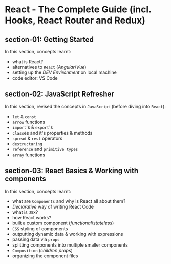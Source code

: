 # React - The Complete Guide (incl. Hooks, React Router and Redux)

## section-01: Getting Started

In this section, concepts learnt:

- what is React?
- alternatives to `React` (_Angular_/_Vue_)
- setting up the _DEV Environment_ on local machine
- code editor: VS Code

## section-02: JavaScript Refresher

In this section, revised the concepts in `JavaScript` (before diving into `React`):

- `let` & `const`
- `arrow` functions
- `import`'s & `export`'s
- `class`es and it's properties & methods
- `spread` & `rest` operators
- `destructuring`
- `reference` and `primitive types`
- `array` functions

## section-03: React Basics & Working with components

In this section, concepts learnt:

- what are `Components` and why is React all about them?
- _Declarative_ way of writing React Code
- what is `JSX`?
- how React works?
- built a custom component (_functional_/_stateless_)
- `CSS` styling of components
- outputting dynamic data & working with expressions
- passing data via `props`
- splitting components into multiple smaller components
- `Composition` (_children props_)
- organizing the component files
